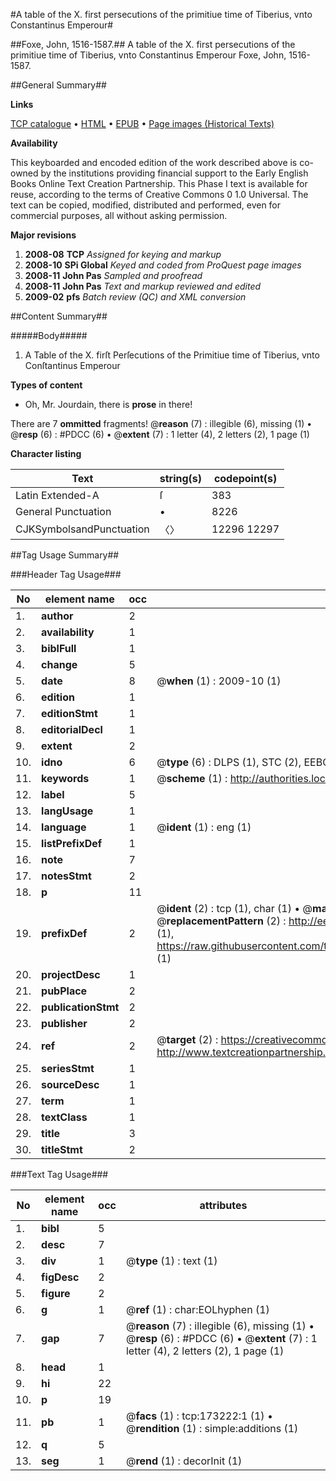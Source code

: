 #A table of the X. first persecutions of the primitiue time of Tiberius, vnto Constantinus Emperour#

##Foxe, John, 1516-1587.##
A table of the X. first persecutions of the primitiue time of Tiberius, vnto Constantinus Emperour
Foxe, John, 1516-1587.

##General Summary##

**Links**

[TCP catalogue](http://www.ota.ox.ac.uk/tcp/)  • 
[HTML](http://tei.it.ox.ac.uk/tcp/Texts-HTML/free/A72/A72084.html)  • 
[EPUB](http://tei.it.ox.ac.uk/tcp/Texts-EPUB/free/A72/A72084.epub) • 
[Page images (Historical Texts)](https://data.historicaltexts.jisc.ac.uk/view?pubId=eebo-99898643e&pageId=eebo-99898643e-173222-1)

**Availability**

This keyboarded and encoded edition of the
	       work described above is co-owned by the institutions
	       providing financial support to the Early English Books
	       Online Text Creation Partnership. This Phase I text is
	       available for reuse, according to the terms of Creative
	       Commons 0 1.0 Universal. The text can be copied,
	       modified, distributed and performed, even for
	       commercial purposes, all without asking permission.

**Major revisions**

1. __2008-08__ __TCP__ *Assigned for keying and markup*
1. __2008-10__ __SPi Global__ *Keyed and coded from ProQuest page images*
1. __2008-11__ __John Pas__ *Sampled and proofread*
1. __2008-11__ __John Pas__ *Text and markup reviewed and edited*
1. __2009-02__ __pfs__ *Batch review (QC) and XML conversion*

##Content Summary##

#####Body#####

1. A Table of the X. firſt Perſecutions of the Primitiue time of Tiberius, vnto Conſtantinus Emperour

**Types of content**

  * Oh, Mr. Jourdain, there is **prose** in there!

There are 7 **ommitted** fragments! 
 @__reason__ (7) : illegible (6), missing (1)  •  @__resp__ (6) : #PDCC (6)  •  @__extent__ (7) : 1 letter (4), 2 letters (2), 1 page (1)

**Character listing**


|Text|string(s)|codepoint(s)|
|---|---|---|
|Latin Extended-A|ſ|383|
|General Punctuation|•|8226|
|CJKSymbolsandPunctuation|〈〉|12296 12297|

##Tag Usage Summary##

###Header Tag Usage###

|No|element name|occ|attributes|
|---|---|---|---|
|1.|__author__|2||
|2.|__availability__|1||
|3.|__biblFull__|1||
|4.|__change__|5||
|5.|__date__|8| @__when__ (1) : 2009-10 (1)|
|6.|__edition__|1||
|7.|__editionStmt__|1||
|8.|__editorialDecl__|1||
|9.|__extent__|2||
|10.|__idno__|6| @__type__ (6) : DLPS (1), STC (2), EEBO-CITATION (1), PROQUEST (1), VID (1)|
|11.|__keywords__|1| @__scheme__ (1) : http://authorities.loc.gov/ (1)|
|12.|__label__|5||
|13.|__langUsage__|1||
|14.|__language__|1| @__ident__ (1) : eng (1)|
|15.|__listPrefixDef__|1||
|16.|__note__|7||
|17.|__notesStmt__|2||
|18.|__p__|11||
|19.|__prefixDef__|2| @__ident__ (2) : tcp (1), char (1)  •  @__matchPattern__ (2) : ([0-9\-]+):([0-9IVX]+) (1), (.+) (1)  •  @__replacementPattern__ (2) : http://eebo.chadwyck.com/downloadtiff?vid=$1&page=$2 (1), https://raw.githubusercontent.com/textcreationpartnership/Texts/master/tcpchars.xml#$1 (1)|
|20.|__projectDesc__|1||
|21.|__pubPlace__|2||
|22.|__publicationStmt__|2||
|23.|__publisher__|2||
|24.|__ref__|2| @__target__ (2) : https://creativecommons.org/publicdomain/zero/1.0/ (1), http://www.textcreationpartnership.org/docs/. (1)|
|25.|__seriesStmt__|1||
|26.|__sourceDesc__|1||
|27.|__term__|1||
|28.|__textClass__|1||
|29.|__title__|3||
|30.|__titleStmt__|2||


###Text Tag Usage###

|No|element name|occ|attributes|
|---|---|---|---|
|1.|__bibl__|5||
|2.|__desc__|7||
|3.|__div__|1| @__type__ (1) : text (1)|
|4.|__figDesc__|2||
|5.|__figure__|2||
|6.|__g__|1| @__ref__ (1) : char:EOLhyphen (1)|
|7.|__gap__|7| @__reason__ (7) : illegible (6), missing (1)  •  @__resp__ (6) : #PDCC (6)  •  @__extent__ (7) : 1 letter (4), 2 letters (2), 1 page (1)|
|8.|__head__|1||
|9.|__hi__|22||
|10.|__p__|19||
|11.|__pb__|1| @__facs__ (1) : tcp:173222:1 (1)  •  @__rendition__ (1) : simple:additions (1)|
|12.|__q__|5||
|13.|__seg__|1| @__rend__ (1) : decorInit (1)|
